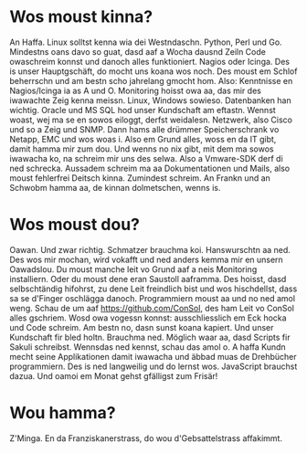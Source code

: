 # Wos moust kinna?
An Haffa. Linux solltst kenna wia dei Westndaschn. Python, Perl und Go. Mindestns oans davo so guat, dasd aaf a Wocha dausnd Zeiln Code owaschreim konnst und danoch alles funktioniert. Nagios oder Icinga. Des is unser Hauptgschäft, do mocht uns koana wos noch. Des moust em Schlof beherrschn und am bestn scho jahrelang gmocht hom. Also: Kenntnisse en Nagios/Icinga ia as A und O.
Monitoring hoisst owa aa, das mir des iwawachte Zeig kenna meissn. Linux, Windows sowieso. Datenbanken han wichtig. Oracle und MS SQL hod unser Kundschaft am eftastn. Wennst woast, wej ma se en sowos eiloggt, derfst weidalesn. Netzwerk, also Cisco und so a Zeig und SNMP. Dann hams alle drümmer Speicherschrank vo Netapp, EMC und wos woas i. Also em Grund alles, woss en da IT gibt, damit hamma mir zum dou. Und wenns no nix gibt, mit dem ma sowos iwawacha ko, na schreim mir uns des selwa. Also a Vmware-SDK derf di ned schrecka.
Aussadem schreim ma aa Dokumentationen und Mails, also moust fehlerfrei Deitsch kinna. Zumindest schreim. An Frankn und an Schwobm hamma aa, de kinnan dolmetschen, wenns is.

# Wos moust dou?
Oawan. Und zwar richtig. Schmatzer brauchma koi. Hanswurschtn aa ned. Des wos mir mochan, wird vokafft und ned anders kemma mir en unsern Oawadslou.
Du moust manche leit vo Grund aaf a neis Monitoring installiern. Oder du moust dene eran Saustoll aaframma. Des hoisst, dasd selbschtändig hifohrst, zu dene Leit freindlich bist und wos hischdellst, dass sa se d'Finger oschlägga danoch.
Programmiern moust aa und no ned amol weng. Schau de um aaf https://github.com/ConSol, des ham Leit vo ConSol alles gschriem. Wosd owa vogessn konnst: ausschliesslich em Eck hocka und Code schreim. Am bestn no, dasn sunst koana kapiert. Und unser Kundschaft fir bled holtn. Brauchma ned.
Möglich waar aa, dasd Scripts fir Sakuli schreibst. Wennsdas ned kennst, schau das amol o. A haffa Kundn mecht seine Applikationen damit iwawacha und äbbad muas de Drehbücher programmiern. Des is ned langweilig und do lernst wos. JavaScript brauchst dazua.
Und oamoi em Monat gehst gfälligst zum Frisär!

# Wou hamma?
Z'Minga. En da Franziskanerstrass, do wou d'Gebsattelstrass affakimmt.
